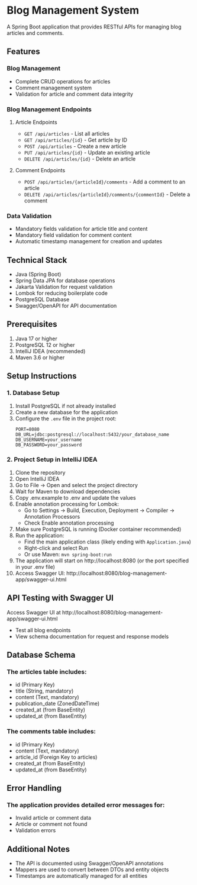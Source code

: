 # Blog Management System

A Spring Boot application that provides RESTful APIs for managing blog articles and comments.

## Features

### Blog Management
- Complete CRUD operations for articles
- Comment management system
- Validation for article and comment data integrity

### Blog Management Endpoints
1. Article Endpoints
   - `GET /api/articles` - List all articles
   - `GET /api/articles/{id}` - Get article by ID
   - `POST /api/articles` - Create a new article
   - `PUT /api/articles/{id}` - Update an existing article
   - `DELETE /api/articles/{id}` - Delete an article

2. Comment Endpoints
   - `POST /api/articles/{articleId}/comments` - Add a comment to an article
   - `DELETE /api/articles/{articleId}/comments/{commentId}` - Delete a comment

### Data Validation
- Mandatory fields validation for article title and content
- Mandatory field validation for comment content
- Automatic timestamp management for creation and updates

## Technical Stack

- Java (Spring Boot)
- Spring Data JPA for database operations
- Jakarta Validation for request validation
- Lombok for reducing boilerplate code
- PostgreSQL Database
- Swagger/OpenAPI for API documentation

## Prerequisites

1. Java 17 or higher
2. PostgreSQL 12 or higher
3. IntelliJ IDEA (recommended)
4. Maven 3.6 or higher

## Setup Instructions

### 1. Database Setup

1. Install PostgreSQL if not already installed
2. Create a new database for the application
3. Configure the `.env` file in the project root:
   ```properties
   PORT=8080
   DB_URL=jdbc:postgresql://localhost:5432/your_database_name
   DB_USERNAME=your_username
   DB_PASSWORD=your_password
   ```

### 2. Project Setup in IntelliJ IDEA

1. Clone the repository
2. Open IntelliJ IDEA
3. Go to File -> Open and select the project directory
4. Wait for Maven to download dependencies
5. Copy .env.example to .env and update the values
6. Enable annotation processing for Lombok:
   - Go to Settings -> Build, Execution, Deployment -> Compiler -> Annotation Processors
   - Check Enable annotation processing
7. Make sure PostgreSQL is running (Docker container recommended)
8. Run the application:
   - Find the main application class (likely ending with `Application.java`)
   - Right-click and select Run
   - Or use Maven: `mvn spring-boot:run`
9. The application will start on http://localhost:8080 (or the port specified in your .env file)
10. Access Swagger UI: http://localhost:8080/blog-management-app/swagger-ui.html

## API Testing with Swagger UI

Access Swagger UI at http://localhost:8080/blog-management-app/swagger-ui.html
- Test all blog endpoints
- View schema documentation for request and response models

## Database Schema

### The articles table includes:
- id (Primary Key)
- title (String, mandatory)
- content (Text, mandatory)
- publication_date (ZonedDateTime)
- created_at (from BaseEntity)
- updated_at (from BaseEntity)

### The comments table includes:
- id (Primary Key)
- content (Text, mandatory)
- article_id (Foreign Key to articles)
- created_at (from BaseEntity)
- updated_at (from BaseEntity)

## Error Handling

### The application provides detailed error messages for:
- Invalid article or comment data
- Article or comment not found
- Validation errors

## Additional Notes

- The API is documented using Swagger/OpenAPI annotations
- Mappers are used to convert between DTOs and entity objects
- Timestamps are automatically managed for all entities